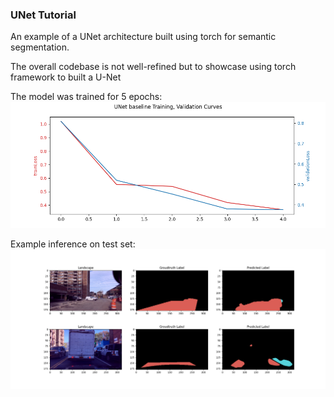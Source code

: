### UNet Tutorial

An example of a UNet architecture built using torch for semantic segmentation.

The overall codebase is not well-refined but to showcase using torch framework to built a U-Net

The model was trained for 5 epochs:
![training plot](./artifacts/training_plot.png)

Example inference on test set:
![inference](./artifacts/visualize.png)